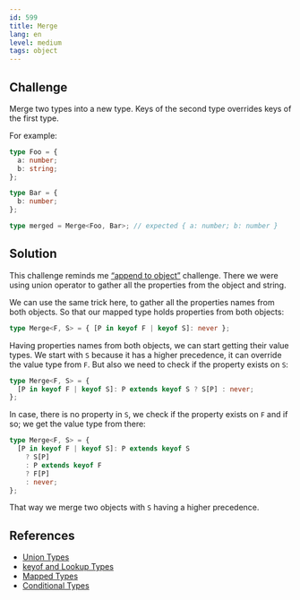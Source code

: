 ```yaml
---
id: 599
title: Merge
lang: en
level: medium
tags: object
---
```


## Challenge

Merge two types into a new type. Keys of the second type overrides keys of the
first type.

For example:

```typescript
type Foo = {
  a: number;
  b: string;
};

type Bar = {
  b: number;
};

type merged = Merge<Foo, Bar>; // expected { a: number; b: number }
```

## Solution

This challenge reminds me [“append to object”](./medium-append-to-object.md)
challenge. There we were using union operator to gather all the properties from
the object and string.

We can use the same trick here, to gather all the properties names from both
objects. So that our mapped type holds properties from both objects:

```typescript
type Merge<F, S> = { [P in keyof F | keyof S]: never };
```

Having properties names from both objects, we can start getting their value
types. We start with `S` because it has a higher precedence, it can override the
value type from `F`. But also we need to check if the property exists on `S`:

```typescript
type Merge<F, S> = {
  [P in keyof F | keyof S]: P extends keyof S ? S[P] : never;
};
```

In case, there is no property in `S`, we check if the property exists on `F` and
if so; we get the value type from there:

```typescript
type Merge<F, S> = {
  [P in keyof F | keyof S]: P extends keyof S
    ? S[P]
    : P extends keyof F
    ? F[P]
    : never;
};
```

That way we merge two objects with `S` having a higher precedence.

## References

- [Union Types](https://www.typescriptlang.org/docs/handbook/2/everyday-types.html#union-types)
- [keyof and Lookup Types](https://www.typescriptlang.org/docs/handbook/release-notes/typescript-2-1.html#keyof-and-lookup-types)
- [Mapped Types](https://www.typescriptlang.org/docs/handbook/2/mapped-types.html)
- [Conditional Types](https://www.typescriptlang.org/docs/handbook/2/conditional-types.html)
